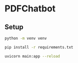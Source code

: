 # PDFChatbot

## Setup
```bash
python -m venv venv
```
```bash
pip install -r requirements.txt
```
```bash
uvicorn main:app --reload
```
